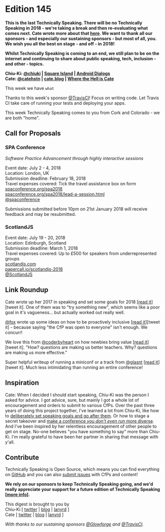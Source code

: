# Edition 145

**This is the last Technically Speaking. There will be no Technically Speaking in 2018 - we're taking a break and then re-evaluating what comes next. Cate wrote more about that [here](https://cate.blog/2017/11/02/no-technically-speaking-in-2018/). We want to thank all our sponsors - and especially our sustaining sponsors - but most of all, you. We wish you all the best on stage - and off - in 2018!**

**Whilst Technically Speaking is coming to an end, we still plan to be on the internet and continuing to share about public speaking, tech, inclusion - and other - topics.**

**Chiu-Ki: [@chiuki](http://twitter.com/chiuki) | [Square Island](http://blog.sqisland.com) | [Android Dialogs](https://www.youtube.com/AndroidDialogs)   
Cate: [@catehstn](http://twitter.com/catehstn) | [cate.blog](http://cate.blog) | [Where the Hell is Cate](http://wherethehelliscate.com)**

This week we have `what`

Thanks to this week's sponsor [@TravisCI](http://twitter.com/travisci)! Focus on writing code. Let Travis CI take care of running your tests and deploying your apps.

This week Technically Speaking comes to you from Cork and Colorado - we are both "home".


## Call for Proposals

### SPA Conference
*Software Practice Advancement through highly interactive sessions*

Event date: July 2 - 4, 2018  
Location: London, UK  
Submission deadline: February 18, 2018  
Travel expenses covered: Tick the travel assistance box on form  
[spaconference.org/spa2018](https://www.spaconference.org/spa2018/)  
[spaconference.org/spa2018/lead-a-session.html](https://www.spaconference.org/spa2018/lead-a-session.html)  
[@spaconference](https://twitter.com/spaconference)

Submissions submitted before 10pm on 21st January 2018 will receive feedback and may be resubmitted.

### ScotlandJS

Event date: July 19 - 20, 2018  
Location: Edinburgh, Scotland  
Submission deadline: March 1, 2018  
Travel expenses covered: Up to £500 for speakers from underrepresented groups  
[scotlandjs.com](scotlandjs.com)  
[papercall.io/scotlandjs-2018](https://www.papercall.io/scotlandjs-2018)  
[@ScotlandJS](https://twitter.com/ScotlandJS)


## Link Roundup

Cate wrote up her 2017 in speaking and set some goals for 2018 [[read it](https://cate.blog/2017/12/19/2017-in-speaking-and-2018-speaking-goals/)][tweet it]. One of them was to "try something new", which seems like a poor goal in it's vagueness... but actually worked out really well.

[@fox](http://twitter.com/fox) wrote up some ideas on how to be proactively inclusive [[read it](https://medium.com/@fox/inclusion-has-to-be-proactive-b01a37f85148)][tweet it] - because saying "the CfP was open to everyone" isn't enough. We concurr!

We love this from [@coderbyheart](http://twitter.com/coderbyheart) on how newbies bring value [[read it](https://coderbyheart.com/bring-your-inexperience-to-a-conference/)][tweet it]. "How? questions are making us better teachers. Why? questions are making us more effective."

Super helpful writeup of running a miniconf or a track from [@glasnt](http://twitter.com/glasnt) [[read it](http://glasnt.com/blog/2017/11/20/on-miniconfs-and-specialist-tracks.html)][tweet it]. Much less intimidating than running an entire conference!

## Inspiration

Cate: When I decided I should start speaking, Chiu-Ki was the person I asked for advice. I got advice, sure, but mainly I got a whole lot of encouragement and orders to submit to various CfPs. Over the past three years of doing this project together, I've learned a lot from Chiu-Ki, like how to [deliberately set speaking goals and go after them](http://blog.sqisland.com/2015/10/how-i-prepared-my-keynote.html). Or how to stage a secret takeover and [make a conference *you don't even run* more diverse](http://blog.sqisland.com/2015/08/droidcon-nyc-22-percent-female-speakers.html). And I've been inspired by her relentless encouragement of other people to get on stage. No-one believes "you have something to say" more than Chiu-Ki. I'm really grateful to have been her partner in sharing that message with y'all.   

## Contribute

Technically Speaking is Open Source, which means you can find everything on [GitHub](https://github.com/catehstn/technically-speaking/) and you can also [submit issues](https://github.com/catehstn/technically-speaking/issues/new) with CfPs and content!

**We rely on our sponsors to keep Technically Speaking going, and we'd really appreciate your support for a future edition of Technically Speaking [[more info](http://www.techspeak.email/sponsorship/)].**  


This digest is brought to you by  
Chiu-Ki [ [twitter](https://twitter.com/chiuki) | [blog](http://blog.sqisland.com/) | [lanyrd](http://lanyrd.com/profile/chiuki/) ]  
Cate [ [twitter](https://twitter.com/catehstn) | [blog](http://www.cate.blog/) | [lanyrd](http://lanyrd.com/profile/catehstn/) ]

*With thanks to our sustaining sponsors [@Glowforge](http://twitter.com/glowforge) and [@TravisCI](http://twitter.com/travisci).*

